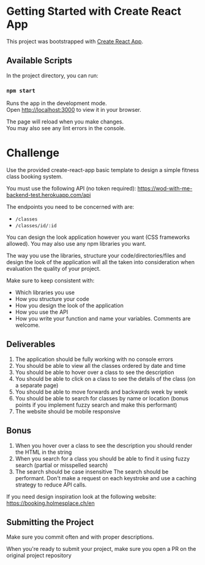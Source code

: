 # Getting Started with Create React App

This project was bootstrapped with [Create React App](https://github.com/facebook/create-react-app).

## Available Scripts

In the project directory, you can run:

### `npm start`

Runs the app in the development mode.\
Open [http://localhost:3000](http://localhost:3000) to view it in your browser.

The page will reload when you make changes.\
You may also see any lint errors in the console.


# Challenge

Use the provided create-react-app basic template to design a simple fitness class booking system.

You must use the following API (no token required): https://wod-with-me-backend-test.herokuapp.com/api

The endpoints you need to be concerned with are:
- `/classes`
- `/classes/id/:id`

You can design the look application however you want (CSS frameworks allowed).
You may also use any npm libraries you want.

The way you use the libraries, structure your code/directories/files and design the look of the application will all the taken into consideration when evaluation the quality of your project.

Make sure to keep consistent with:
- Which libraries you use
- How you structure your code
- How you design the look of the application
- How you use the API
- How you write your function and name your variables. Comments are welcome.

## Deliverables
1. The application should be fully working with no console errors
2. You should be able to view all the classes ordered by date and time
3. You should be able to hover over a class to see the description
4. You should be able to click on a class to see the details of the class (on a separate page)
5. You should be able to move forwards and backwards week by week
6. You should be able to search for classes by name or location (bonus points if you implement fuzzy search and make this performant)
7. The website should be mobile responsive

## Bonus
1. When you hover over a class to see the description you should render the HTML in the string
2. When you search for a class you should be able to find it using fuzzy search (partial or misspelled search)
3. The search should be case insensitive
The search should be performant. Don't make a request on each keystroke and use a caching strategy to reduce API calls.


If you need design inspiration look at the following website: https://booking.holmesplace.ch/en


## Submitting the Project
Make sure you commit often and with proper descriptions.

When you're ready to submit your project, make sure you open a PR on the original project repository